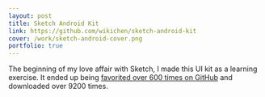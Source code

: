 ```yaml
---
layout: post
title: Sketch Android Kit
link: https://github.com/wikichen/sketch-android-kit
cover: /work/sketch-android-cover.png
portfolio: true
---
```


The beginning of my love affair with Sketch, I made this UI kit as a learning exercise. It ended up being [favorited over 600 times on GitHub][gh] and downloaded over 9200 times.

[gh]: https://github.com/wikichen/sketch-android-kit
